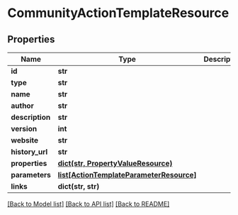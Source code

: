 # CommunityActionTemplateResource

## Properties
Name | Type | Description | Notes
------------ | ------------- | ------------- | -------------
**id** | **str** |  | [optional] 
**type** | **str** |  | [optional] 
**name** | **str** |  | [optional] 
**author** | **str** |  | [optional] 
**description** | **str** |  | [optional] 
**version** | **int** |  | [optional] 
**website** | **str** |  | [optional] 
**history_url** | **str** |  | [optional] 
**properties** | [**dict(str, PropertyValueResource)**](PropertyValueResource.md) |  | [optional] 
**parameters** | [**list[ActionTemplateParameterResource]**](ActionTemplateParameterResource.md) |  | [optional] 
**links** | **dict(str, str)** |  | [optional] 

[[Back to Model list]](../README.md#documentation-for-models) [[Back to API list]](../README.md#documentation-for-api-endpoints) [[Back to README]](../README.md)


